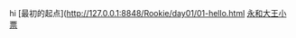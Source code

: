 hi
[最初的起点](http://127.0.0.1:8848/Rookie/day01/01-hello.html
[永和大王小票](http://127.0.0.1:8848/Rookie/day01/%E6%B0%B8%E5%92%8C%E5%A4%A7%E7%8E%8B.html)